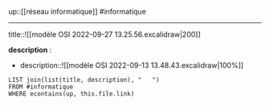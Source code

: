 up::[[réseau informatique]]
#informatique 

----

title::![[modèle OSI 2022-09-27 13.25.56.excalidraw|200]]

**description** :
 - description::![[modèle OSI 2022-09-13 13.48.43.excalidraw|100%]]


```dataview
LIST join(list(title, description), "   ")
FROM #informatique 
WHERE econtains(up, this.file.link)
```


